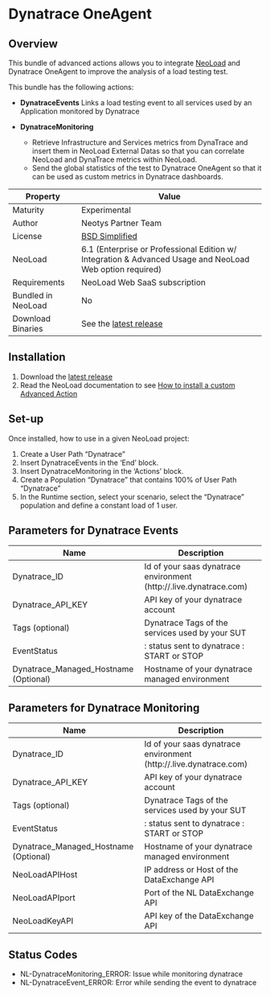 # Dynatrace OneAgent	

## Overview

This bundle of advanced actions allows you to integrate [NeoLoad](https://www.neotys.com/neoload/overview) and Dynatrace OneAgent to improve the analysis of a load testing test.

This bundle has the following actions:  

* **DynatraceEvents**
  Links a load testing event to all services used by an Application monitored by Dynatrace  
  
* **DynatraceMonitoring**   
    * Retrieve Infrastructure and Services metrics from DynaTrace and insert them in NeoLoad External Datas so that
      you can correlate NeoLoad and DynaTrace metrics within NeoLoad.
    * Send the global statistics of the test to Dynatrace OneAgent so that it can be used as custom metrics 
      in Dynatrace dashboards.
      
     
| Property | Value |
| -----| -------------- |
| Maturity | Experimental |
| Author   | Neotys Partner Team |
| License  | [BSD Simplified](https://www.neotys.com/documents/legal/bsd-neotys.txt) |
| NeoLoad  | 6.1 (Enterprise or Professional Edition w/ Integration & Advanced Usage and NeoLoad Web option required)|
| Requirements | NeoLoad Web SaaS subscription |
| Bundled in NeoLoad | No
| Download Binaries | See the [latest release](https://github.com/Neotys-Labs/Dynatrace/releases/latest)

## Installation

1. Download the [latest release](https://github.com/Neotys-Labs/Dynatrace/releases/latest)
1. Read the NeoLoad documentation to see [How to install a custom Advanced Action](https://www.neotys.com/documents/doc/neoload/latest/en/html/#25928.htm)

## Set-up

Once installed, how to use in a given NeoLoad project:

1. Create a User Path “Dynatrace”
1. Insert DynatraceEvents in the ‘End’ block.
1. Insert DynatraceMonitoring in the ‘Actions’ block.
1. Create a Population “Dynatrace” that contains 100% of User Path “Dynatrace”
1. In the Runtime section, select your scenario, select the “Dynatrace” population and define a constant load of 1 user.

## Parameters for Dynatrace Events

| Name             | Description |
| -----            | ----- |
| Dynatrace_ID     |  Id of your saas dynatrace environment (http://<id>.live.dynatrace.com) |
| Dynatrace_API_KEY| API key of your dynatrace account |
| Tags (optional)  | Dynatrace Tags of the services used by your SUT |
| EventStatus      |: status sent to dynatrace : START or STOP |
| Dynatrace_Managed_Hostname (Optional) | Hostname of your dynatrace managed environment |

## Parameters for Dynatrace Monitoring

| Name             | Description |
| -----            | ----- |
| Dynatrace_ID     |  Id of your saas dynatrace environment (http://<id>.live.dynatrace.com) |
| Dynatrace_API_KEY| API key of your dynatrace account |
| Tags (optional)  | Dynatrace Tags of the services used by your SUT |
| EventStatus      |: status sent to dynatrace : START or STOP |
| Dynatrace_Managed_Hostname (Optional) | Hostname of your dynatrace managed environment |
| NeoLoadAPIHost   | IP address or Host of the DataExchange API |
| NeoLoadAPIport   | Port of the NL DataExchange API   |
| NeoLoadKeyAPI    | API key of the DataExchange API   |
  
## Status Codes

* NL-DynatraceMonitoring_ERROR: Issue while monitoring dynatrace  
* NL-DynatraceEvent_ERROR: Error while sending the event to dynatrace  


